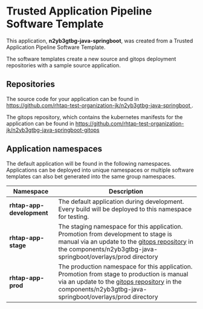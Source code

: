 # Trusted Application Pipeline Software Template

This application, **n2yb3gtbg-java-springboot**, was created from a Trusted Application Pipeline Software Template.

The software templates create a new source and gitops deployment repositories with a sample source application. 

## Repositories

The source code for your application can be found in [https://github.com/rhtap-test-organization-jk/n2yb3gtbg-java-springboot ](https://github.com/rhtap-test-organization-jk/n2yb3gtbg-java-springboot ).
 
The gitops repository, which contains the kubernetes manifests for the application can be found in 
[https://github.com/rhtap-test-organization-jk/n2yb3gtbg-java-springboot-gitops ](https://github.com/rhtap-test-organization-jk/n2yb3gtbg-java-springboot-gitops ) 

## Application namespaces 

The default application will be found in the following namespaces. Applications can be deployed into unique namespaces or multiple software templates can also bet generated into the same group namespaces.  

|  Namespace   |  Description   |  
| -------- | -------- |   
| **rhtap-app-development** | The default application during development. Every build will be deployed to this namespace for testing. | 
| **rhtap-app-stage** | The staging namespace for this application. Promotion from development to stage is manual via an update to the [gitops repository](https://github.com/rhtap-test-organization-jk/n2yb3gtbg-java-springboot-gitops ) in the components/n2yb3gtbg-java-springboot/overlays/prod directory |  
| **rhtap-app-prod** | The production namespace for this application. Promotion from stage to production is manual via an update to the [gitops repository](https://github.com/rhtap-test-organization-jk/n2yb3gtbg-java-springboot-gitops ) in the components/n2yb3gtbg-java-springboot/overlays/prod directory | 